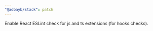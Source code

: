 ```yaml
---
"@adbayb/stack": patch
---
```


Enable React ESLint check for js and ts extensions (for hooks checks).
